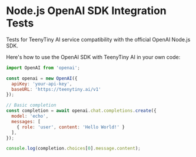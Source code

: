 # Node.js OpenAI SDK Integration Tests

Tests for TeenyTiny AI service compatibility with the official OpenAI Node.js SDK.

Here's how to use the OpenAI SDK with TeenyTiny AI in your own code:

```javascript
import OpenAI from 'openai';

const openai = new OpenAI({
  apiKey: 'your-api-key',
  baseURL: 'https://teenytiny.ai/v1'
});

// Basic completion
const completion = await openai.chat.completions.create({
  model: 'echo',
  messages: [
    { role: 'user', content: 'Hello World!' }
  ],
});

console.log(completion.choices[0].message.content);
```

